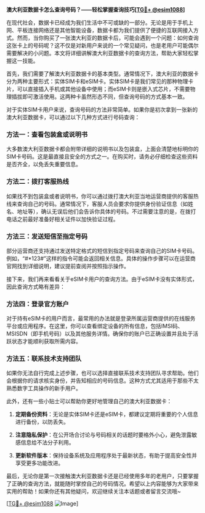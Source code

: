**澳大利亚数据卡怎么查询号码？——轻松掌握查询技巧[[TG💪+ @esim1088](https://t.me/s/esim1088)]**

在现代社会，数据卡已经成为我们生活中不可或缺的一部分。无论是用于手机上网、平板连接网络还是其他智能设备，数据卡都为我们提供了便捷的互联网接入方式。然而，当你购买了一张澳大利亚的数据卡后，可能会遇到一个问题：如何查询这张卡上的号码呢？这不仅是对新用户来说的一个常见疑问，也是老用户可能偶尔需要解决的小问题。本文将详细讲解澳大利亚数据卡的查询方法，帮助大家轻松掌握这一技能。

首先，我们需要了解澳大利亚数据卡的基本类型。通常情况下，澳大利亚的数据卡分为两种主要形式：实体SIM卡和eSIM卡。实体SIM卡是我们常见的那种物理卡片，可以直接插入手机或其他设备中使用；而eSIM卡则是嵌入式芯片，不需要物理插拔即可激活使用。这两种卡虽然形态不同，但查询号码的方式基本一致。

对于实体SIM卡用户来说，查询号码的方法非常简单。如果你是初次拿到一张新的澳大利亚数据卡，可以通过以下几种方式进行号码查询：

### 方法一：查看包装盒或说明书
大多数澳大利亚数据卡都会附带详细的说明书以及包装盒，上面会清楚地标明你的SIM卡号码。这是最直接且安全的方式之一。在购买时，请务必仔细检查这些资料是否齐全，以免丢失重要信息。

### 方法二：拨打客服热线
如果找不到包装盒或者说明书，你可以通过拨打澳大利亚当地运营商提供的客服热线来查询自己的号码。通常情况下，客服人员会要求你提供身份验证信息（如姓名、地址等），确认无误后他们会告诉你具体的号码。不过需要注意的是，在拨打电话之前最好准备好相关证件以加快验证过程。

### 方法三：发送短信至指定号码
部分运营商还支持通过发送特定格式的短信到指定号码来查询自己的SIM卡号码。例如，“#*123#”这样的指令可能会返回相关信息。具体的操作步骤可以在运营商官网找到详细说明，建议提前查阅并按照指示操作。

接下来，我们再来看看关于eSIM卡用户的查询方法。由于eSIM卡没有实体形式，因此查询方式略有差异：

### 方法四：登录官方账户
对于持有eSIM卡的用户而言，最常用的办法就是登录所属运营商提供的在线服务平台或应用程序。在这里，你可以查看绑定设备的所有信息，包括IMSI码、MSISDN（即手机号码）以及其他服务详情。确保你的账户已正确设置并且处于活跃状态才能顺利获取所需内容。

### 方法五：联系技术支持团队
如果你无法自行完成上述步骤，也可以选择直接联系技术支持团队寻求帮助。他们会根据你的请求核实身份，并告知相应的号码信息。这种方式尤其适用于那些不太熟悉数字工具操作的新手用户。

此外，还有一些小贴士可以帮助你更好地管理自己的澳大利亚数据卡：

1. **定期备份资料**：无论是实体SIM卡还是eSIM卡，都建议定期将重要的个人信息进行备份，以防丢失。
   
2. **注意隐私保护**：在公开场合讨论与号码相关的话题时要格外小心，避免泄露敏感信息给不法分子利用。

3. **更新软件版本**：保持设备系统及应用程序处于最新状态，有助于提高安全性并享受更多功能改进。

最后，无论你是第一次接触澳大利亚数据卡还是已经使用多年的老用户，只要掌握了正确的查询方法，就能随时掌控自己的号码情况。希望以上内容能够为大家带来实用的帮助！如果你还有其他疑问，欢迎继续关注本话题或者留言交流哦~

[[TG💪+ @esim1088](https://t.me/s/esim1088) ![Image](https://i.postimg.cc/4NQfJmqS/Snipaste-2025-05-13-00-14-12.png)]